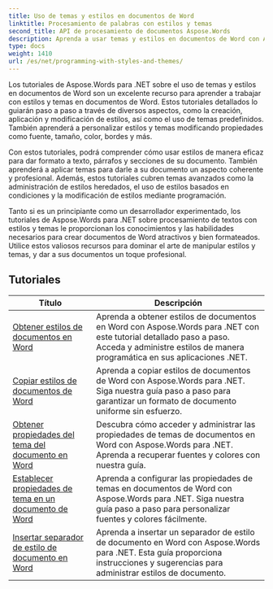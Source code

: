 ```yaml
---
title: Uso de temas y estilos en documentos de Word
linktitle: Procesamiento de palabras con estilos y temas
second_title: API de procesamiento de documentos Aspose.Words
description: Aprenda a usar temas y estilos en documentos de Word con Aspose.Words para .NET. Aprenda a crear, aplicar y personalizar estilos y temas en sus documentos de Word con tutoriales paso a paso y ejemplos de código de C#.
type: docs
weight: 1410
url: /es/net/programming-with-styles-and-themes/
---
```

Los tutoriales de Aspose.Words para .NET sobre el uso de temas y estilos en documentos de Word son un excelente recurso para aprender a trabajar con estilos y temas en documentos de Word. Estos tutoriales detallados lo guiarán paso a paso a través de diversos aspectos, como la creación, aplicación y modificación de estilos, así como el uso de temas predefinidos. También aprenderá a personalizar estilos y temas modificando propiedades como fuente, tamaño, color, bordes y más.

Con estos tutoriales, podrá comprender cómo usar estilos de manera eficaz para dar formato a texto, párrafos y secciones de su documento. También aprenderá a aplicar temas para darle a su documento un aspecto coherente y profesional. Además, estos tutoriales cubren temas avanzados como la administración de estilos heredados, el uso de estilos basados en condiciones y la modificación de estilos mediante programación.

Tanto si es un principiante como un desarrollador experimentado, los tutoriales de Aspose.Words para .NET sobre procesamiento de textos con estilos y temas le proporcionan los conocimientos y las habilidades necesarios para crear documentos de Word atractivos y bien formateados. Utilice estos valiosos recursos para dominar el arte de manipular estilos y temas, y dar a sus documentos un toque profesional.

 ## Tutoriales
| Título | Descripción |
| --- | --- |
| [Obtener estilos de documentos en Word](./access-styles/) | Aprenda a obtener estilos de documentos en Word con Aspose.Words para .NET con este tutorial detallado paso a paso. Acceda y administre estilos de manera programática en sus aplicaciones .NET. |
| [Copiar estilos de documentos de Word](./copy-styles/) | Aprenda a copiar estilos de documentos de Word con Aspose.Words para .NET. Siga nuestra guía paso a paso para garantizar un formato de documento uniforme sin esfuerzo. |
| [Obtener propiedades del tema del documento en Word](./get-theme-properties/) | Descubra cómo acceder y administrar las propiedades de temas de documentos en Word con Aspose.Words para .NET. Aprenda a recuperar fuentes y colores con nuestra guía. |
| [Establecer propiedades de tema en un documento de Word](./set-theme-properties/) | Aprenda a configurar las propiedades de temas en documentos de Word con Aspose.Words para .NET. Siga nuestra guía paso a paso para personalizar fuentes y colores fácilmente. |
| [Insertar separador de estilo de documento en Word](./insert-style-separator/) | Aprenda a insertar un separador de estilo de documento en Word con Aspose.Words para .NET. Esta guía proporciona instrucciones y sugerencias para administrar estilos de documento. |